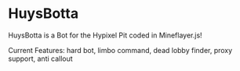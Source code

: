 # HuysBotta
HuysBotta is a Bot for the Hypixel Pit coded in Mineflayer.js! 

Current Features:
hard bot, limbo command, dead lobby finder, proxy support, anti callout
